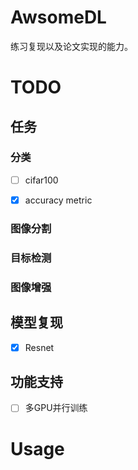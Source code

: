 # AwsomeDL

练习复现以及论文实现的能力。

# TODO

## 任务

### 分类

- [ ] cifar100

- [x] accuracy metric

### 图像分割

### 目标检测

### 图像增强


## 模型复现

- [x] Resnet

## 功能支持

- [ ] 多GPU并行训练

# Usage




